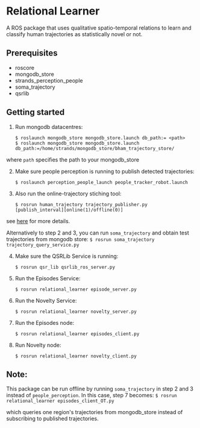 # Relational Learner
A ROS package that uses qualitative spatio-temporal relations to learn and classify human trajectories as statistically novel or not. 


Prerequisites
-------------

- roscore
- mongodb_store
- strands_perception_people
- soma_trajectory
- qsrlib

Getting started
-------------------------------
1. Run mongodb datacentres:
    ```
    $ roslaunch mongodb_store mongodb_store.launch db_path:= <path>
    $ roslaunch mongodb_store mongodb_store.launch db_path:=/home/strands/mongodb_store/bham_trajectory_store/
    ```
  where `path` specifies the path to your mongodb_store

2. Make sure people perception is running to publish detected trajectories:
    ```
    $ roslaunch perception_people_launch people_tracker_robot.launch
    ```

3. Also run the online-trajectory stiching tool:
    ```
    $ rosrun human_trajectory trajectory_publisher.py [publish_interval][online(1)/offline(0)]
    ```
  see [here](https://github.com/strands-project/trajectory_behaviours/tree/master/human_trajectory_classifier) for more details.

  Alternatively to step 2 and 3, you can run `soma_trajectory` and obtain test trajectories from mongodb store:
    ```
    $ rosrun soma_trajectory trajectory_query_service.py 
    ```
  
4. Make sure the QSRLib Service is running:
    ```
    $ rosrun qsr_lib qsrlib_ros_server.py 
    ```

5. Run the Episodes Service:
    ```
    $ rosrun relational_learner episode_server.py
    ```

6. Run the Novelty Service:

    ```
    $ rosrun relational_learner novelty_server.py
    ```

7. Run the Episodes node: 
    ```
    $ rosrun relational_learner episodes_client.py
    ```

8. Run Novelty node: 
    ```
    $ rosrun relational_learner novelty_client.py
    ```

Note:
-----
This package can be run offline by running `soma_trajectory` in step 2 and 3 instead of `people_perception`. In this case, step 7 becomes:
    ```
    $ rosrun relational_learner episodes_client_OT.py
    ```


which queries one region's trajectories from mongodb_store instead of subscribing to published trajectories. 


